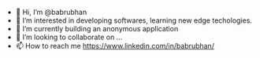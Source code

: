 - 👋 Hi, I’m @babrubhan
- 👀 I’m interested in developing softwares, learning new edge techologies. 
- 🌱 I’m currently building an anonymous application 
- 💞️ I’m looking to collaborate on ...
- 📫 How to reach me https://www.linkedin.com/in/babrubhan/

<!---
babrubhan/babrubhan is a ✨ special ✨ repository because its `README.md` (this file) appears on your GitHub profile.
You can click the Preview link to take a look at your changes.
--->
